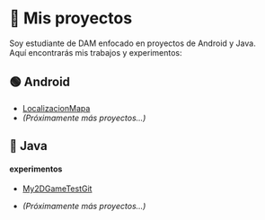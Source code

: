 # 📂 Mis proyectos
Soy estudiante de DAM enfocado en proyectos de Android y Java.  
Aquí encontrarás mis trabajos y experimentos:

## 🟢 Android
- [LocalizacionMapa](https://github.com/JorgeBenitezA/LocalizacionMapa)
- *(Próximamente más proyectos...)*


## 🔵 Java
  #### experimentos
- [My2DGameTestGit](https://github.com/JorgeBenitezA/My2DGameTestGit)
  
- *(Próximamente más proyectos...)*

